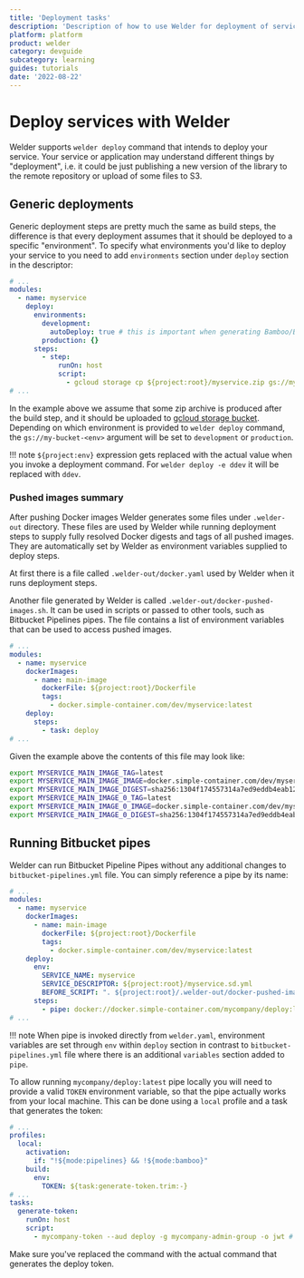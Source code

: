 ```yaml
---
title: 'Deployment tasks'
description: 'Description of how to use Welder for deployment of services'
platform: platform
product: welder
category: devguide
subcategory: learning
guides: tutorials
date: '2022-08-22'
---
```


# Deploy services with Welder

Welder supports `welder deploy` command that intends to deploy your service. Your service or application
may understand different things by "deployment", i.e. it could be just publishing a new version of the library to 
the remote repository or upload of some files to S3. 

## Generic deployments

Generic deployment steps are pretty much the same as build steps, the difference is that every deployment assumes that 
it should be deployed to a specific "environment". To specify what environments you'd like to deploy your service to
you need to add `environments` section under `deploy` section in the descriptor:

```yaml
# ...
modules:
  - name: myservice
    deploy:
      environments:
        development:
          autoDeploy: true # this is important when generating Bamboo/BBP configuration to allow automatic deployment
        production: {}
      steps:
        - step:
            runOn: host
            script:
              - gcloud storage cp ${project:root}/myservice.zip gs://my-bucket-${project:env}
# ...
```
In the example above we assume that some zip archive is produced after the build step, and it should be uploaded to
[gcloud storage bucket](https://cloud.google.com/storage/docs/uploading-objects#upload-object-cli). 
Depending on which environment is provided to `welder deploy` command, the `gs://my-bucket-<env>` argument will be set 
to `development` or `production`.

!!! note
    `${project:env}` expression gets replaced with the actual value when you invoke a deployment command. For
    `welder deploy -e ddev` it will be replaced with `ddev`.

### Pushed images summary

After pushing Docker images Welder generates some files under `.welder-out` directory. These files are used
by Welder while running deployment steps to supply fully resolved Docker digests and tags of all pushed images. 
They are automatically set by Welder as environment variables supplied to deploy steps. 

At first there is a file called `.welder-out/docker.yaml` used by Welder when it runs deployment steps. 

Another file generated by Welder is called `.welder-out/docker-pushed-images.sh`. It can be used in scripts or
passed to other tools, such as Bitbucket Pipelines pipes.
The file contains a list of environment variables that can be used to access pushed images. 

```yaml
# ...
modules:
  - name: myservice
    dockerImages:
      - name: main-image
        dockerFile: ${project:root}/Dockerfile
        tags:
          - docker.simple-container.com/dev/myservice:latest
    deploy:
      steps:
        - task: deploy
# ...
```
Given the example above the contents of this file may look like:

```bash
export MYSERVICE_MAIN_IMAGE_TAG=latest
export MYSERVICE_MAIN_IMAGE_IMAGE=docker.simple-container.com/dev/myservice
export MYSERVICE_MAIN_IMAGE_DIGEST=sha256:1304f174557314a7ed9eddb4eab12fed12cb0cd9809e4c28f29af86979a3c870
export MYSERVICE_MAIN_IMAGE_0_TAG=latest
export MYSERVICE_MAIN_IMAGE_0_IMAGE=docker.simple-container.com/dev/myservice
export MYSERVICE_MAIN_IMAGE_0_DIGEST=sha256:1304f174557314a7ed9eddb4eab12fed12cb0cd9809e4c28f29af86979a3c870
```

## Running Bitbucket pipes

Welder can run Bitbucket Pipeline Pipes without any additional changes to `bitbucket-pipelines.yml` file. You
can simply reference a pipe by its name:

```yaml
# ...
modules:
  - name: myservice
    dockerImages:
      - name: main-image
        dockerFile: ${project:root}/Dockerfile
        tags:
          - docker.simple-container.com/dev/myservice:latest
    deploy:
      env:
        SERVICE_NAME: myservice
        SERVICE_DESCRIPTOR: ${project:root}/myservice.sd.yml
        BEFORE_SCRIPT: ". ${project:root}/.welder-out/docker-pushed-images.sh"
      steps:
        - pipe: docker://docker.simple-container.com/mycompany/deploy:latest
# ...
```

!!! note
    When pipe is invoked directly from `welder.yaml`, environment variables are set through `env` within `deploy` 
    section in contrast to `bitbucket-pipelines.yml` file where there is an additional `variables` section added to `pipe`.

To allow running `mycompany/deploy:latest` pipe locally you will need to provide a valid `TOKEN` environment
variable, so that the pipe actually works from your local machine. This can be done using a `local` profile and a task
that generates the token:

```yaml
# ...
profiles:
  local:
    activation:
      if: "!${mode:pipelines} && !${mode:bamboo}"
    build:
      env:
        TOKEN: ${task:generate-token.trim:-}
# ...
tasks:
  generate-token:
    runOn: host
    script:
      - mycompany-token --aud deploy -g mycompany-admin-group -o jwt # some command to output proper token on your laptop
```

Make sure you've replaced the command with the actual command that generates the deploy token. 